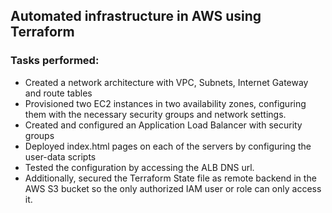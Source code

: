 Automated infrastructure in AWS using Terraform 
------------------------------------------------

### Tasks performed:

* Created a network architecture with VPC, Subnets, Internet Gateway and route tables
* Provisioned two EC2 instances in two availability zones, configuring them with the necessary security groups and network settings.
* Created and configured an Application Load Balancer with security groups
* Deployed index.html pages on each of the servers by configuring the user-data scripts
* Tested the configuration by accessing the ALB DNS url.
* Additionally, secured the Terraform State file as remote backend in the AWS S3 bucket so the only authorized IAM user or role can only access it.
